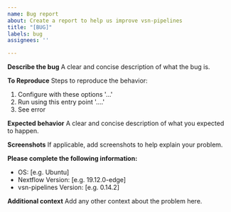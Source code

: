 ```yaml
---
name: Bug report
about: Create a report to help us improve vsn-pipelines
title: "[BUG]"
labels: bug
assignees: ''

---
```


**Describe the bug**
A clear and concise description of what the bug is.

**To Reproduce**
Steps to reproduce the behavior:
1. Configure with these options '...'
2. Run using this entry point '....'
3. See error

**Expected behavior**
A clear and concise description of what you expected to happen.

**Screenshots**
If applicable, add screenshots to help explain your problem.

**Please complete the following information:**
 - OS: [e.g. Ubuntu]
 - Nextflow Version: [e.g. 19.12.0-edge]
 - vsn-pipelines Version: [e.g. 0.14.2]

**Additional context**
Add any other context about the problem here.
